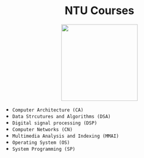 <div align="center">

# NTU Courses
<img
src="https://user-images.githubusercontent.com/26391143/70843263-5b93c900-1e6a-11ea-82ca-7a21165f75a4.png"
height="200">

</div>

- `Computer Architecture (CA)` 
- `Data Strcutures and Algorithms (DSA)`
- `Digital signal processing (DSP)`
- `Computer Networks (CN)`
- `Multimedia Analysis and Indexing (MMAI)`
- `Operating System (OS)`
- `System Programming (SP)`
